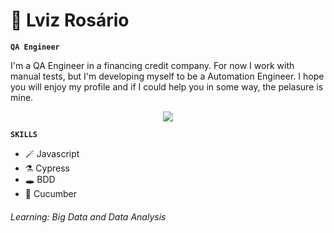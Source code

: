 # 🦇 Lviz Rosário

**`QA Engineer`**

<p>I'm a QA Engineer in a financing credit company. For now I work with manual tests, but I'm developing myself to be a Automation Engineer. I hope you will enjoy my profile and if I could help you in some way, the pelasure is mine.</p>


<p align="center" width="100%">
    <img src="https://media1.giphy.com/media/3o7WTL4qQCbbLLV2Pm/giphy.gif?cid=ecf05e47cy7wto542a2avvapz5uyjh7t0sgxy7y4gdahny80&rid=giphy.gif&ct=g"/>
</p>


**`SKILLS`**

<ul>
  <li>🪄 Javascript</li>
  <li>⚗️ Cypress</li>
  <li>🕳️ BDD</li>
  <li>📃 Cucumber</li>
</ul>


<h6>
Learning: Big Data and Data Analysis
</h6>
